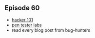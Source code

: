 
## Episode 60
- [hacker 101](https://www.hacker101.com)
- [pen tester labs](https://pentesterlab.com)
- read every blog post from bug-hunters
